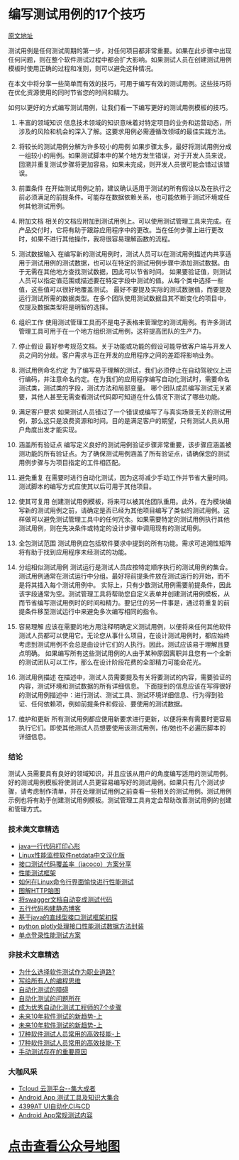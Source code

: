 # 编写测试用例的17个技巧

[原文地址](https://www.javacodegeeks.com/2019/09/17-best-tips-to-write-effective-test-cases.html)

测试用例是任何测试周期的第一步，对任何项目都非常重要。如果在此步骤中出现任何问题，则在整个软件测试过程中都会扩大影响。如果测试人员在创建测试用例模板时使用正确的过程和准则，则可以避免这种情况。
 
在本文中将分享一些简单而有效的技巧，可用于编写有效的测试用例。这些技巧将在优化资源使用的同时节省您的时间和精力。

如何以更好的方式编写测试用例，让我们看一下编写更好的测试用例模板的技巧。

1. 丰富的领域知识
信息技术领域的知识意味着对特定项目的业务和运营动态，所涉及的风险和机会的深入了解。这要求用例必需遵循改领域的最佳实践方法。

2. 将较长的测试用例分解为许多较小的用例
如果步骤太多，最好将测试用例分成一组较小的用例。如果测试脚本中的某个地方发生错误，对于开发人员来说，回溯并重复测试步骤将更加容易。如果未完成，则开发人员很可能会错过该错误。

3. 前置条件
在开始测试用例之前，建议确认适用于测试的所有假设以及在执行之前必须满足的前提条件。可能存在数据依赖关系，也可能依赖于测试环境或任何其他测试用例。

4. 附加文档
相关的文档应附加到测试用例上。可以使用测试管理工具来完成。在产品交付时，它将有助于跟踪应用程序中的更改。当在任何步骤上进行更改时，如果不进行其他操作，我将很容易理解函数的流程。

5. 测试数据输入
在编写新的测试用例时，测试人员可以在测试用例描述内共享适用于测试用例的测试数据，也可以在特定的测试用例步骤中添加测试数据。由于无需在其他地方查找测试数据，因此可以节省时间。
如果要验证值，则测试人员可以指定值范围或描述要在特定字段中测试的值。从每个类中选择一些值，这些值可以很好地覆盖测试。
最好不要提及实际的测试数据值，而要提及运行测试所需的数据类型。在多个团队使用测试数据且其不断变化的项目中，仅提及数据类型将是明智的选择。

6. 组织工作
使用测试管理工具而不是电子表格来管理您的测试用例。有许多测试管理工具可用于在一个地方组织测试用例，这将提高团队的生产力。

7. 停止假设
最好参考规范文档。关于功能或功能的假设可能导致客户端与开发人员之间的分歧。客户需求与正在开发的应用程序之间的差距将影响业务。

8. 测试用例命名约定
为了编写易于理解的测试，我们必须停止在自动驾驶仪上进行编码，并注意命名约定。在为我们的应用程序编写自动化测试时，需要命名测试类，测试类的字段，测试方法和局部变量。
哪个团队成员编写测试无关紧要，其他人甚至无需查看测试代码即可知道在什么情况下测试了哪些功能。

9. 满足客户要求
如果测试人员错过了一个错误或编写了与真实场景无关的测试用例，那么这只是浪费资源和时间。目的是满足客户的期望，只有测试人员从用户角度出发才能实现。

10. 涵盖所有验证点
编写定义良好的测试用例验证步骤非常重要，该步骤应涵盖被测功能的所有验证点。为了确保测试用例涵盖了所有验证点，请确保您的测试用例步骤与为项目指定的工件相匹配。

11. 避免重复
在需要时进行自动化测试，因为这将减少手动工作并节省大量时间。测试脚本的编写方式应使其以后可用于其他项目。

12. 使其可复用
创建测试用例模板，将来可以被其他团队重用。此外，在为模块编写新的测试用例之前，请确定是否已经为其他项目编写了类似的测试用例。这样做可以避免测试管理工具中的任何冗余。如果需要特定的测试用例执行其他测试用例，则在先决条件或特定的设计步骤中调用现有的测试用例。

13. 全包测试范围
测试用例应包括软件要求中提到的所有功能。需求可追溯性矩阵将有助于找到应用程序未经测试的功能。

14. 分组相似测试用例
测试运行是测试人员应按特定顺序执行的测试用例的集合。测试用例通常在测试运行中分组。最好将前提条件放在测试运行的开始，而不是将其插入每个测试用例中。
实际上，只有少数测试用例需要前提条件，因此该字段通常为空。测试管理工具将帮助您自定义表单并创建测试用例模板，从而节省编写测试用例时的时间和精力。要记住的另一件事是，通过将重复的前提条件移至测试运行中来避免多次编写相同的指令。

15. 容易理解
应该在需要的地方用注释明确定义测试用例，以便将来任何其他软件测试人员都可以使用它。无论您从事什么项目，在设计测试用例时，都应始终考虑到测试用例不会总是由设计它们的人执行。因此，测试应该易于理解且要点明确。
如果编写所有这些测试用例的人由于某种原因离职并且您有一个全新的测试团队可以工作，那么在设计阶段花费的全部精力可能会花光。

16. 测试用例描述
在描述中，测试人员需要提及有关将要测试的内容，需要验证的内容，测试环境和测试数据的所有详细信息。
下面提到的信息应该在写得很好的测试用例描述中：进行测试、测试工具、测试环境详细信息、行为得到验证、任何依赖项，例如前提条件和假设、要使用的测试数据。

17. 维护和更新
所有测试用例都应使用新要求进行更新，以便将来有需要时更容易执行它们。即使其他测试人员想要使用该测试用例，他/她也不必遍历脚本的详细信息。

### 结论
测试人员需要具有良好的领域知识，并且应该从用户的角度编写适用的测试用例。好的测试用例模板将使测试人员更容易编写好的测试用例。如果只有几个测试步骤，请考虑制作清单，并在处理测试用例之前查看一些相关的测试用例。测试用例示例也将有助于创建测试用例模板。测试管理工具肯定会帮助改善测试用例的创建和管理方式。


### 技术类文章精选

- [java一行代码打印心形](https://mp.weixin.qq.com/s/QPSryoSbViVURpSa9QXtpg)
- [Linux性能监控软件netdata中文汉化版](https://mp.weixin.qq.com/s/fdXtK-5WwKnxjLZdyg6-nA)
- [接口测试代码覆盖率（jacoco）方案分享](https://mp.weixin.qq.com/s/D73Sq6NLjeRKN8aCpGLOjQ)
- [性能测试框架](https://mp.weixin.qq.com/s/3_09j7-5ex35u30HQRyWug)
- [如何在Linux命令行界面愉快进行性能测试](https://mp.weixin.qq.com/s/fwGqBe1SpA2V0lPfAOd04Q)
- [图解HTTP脑图](https://mp.weixin.qq.com/s/100Vm8FVEuXs0x6rDGTipw)
- [将swagger文档自动变成测试代码](https://mp.weixin.qq.com/s/SY8mVenj0zMe5b47GS9VSQ)
- [五行代码构建静态博客](https://mp.weixin.qq.com/s/hZnimJOg5OqxRSDyFvuiiQ)
- [基于java的直线型接口测试框架初探](https://mp.weixin.qq.com/s/xhg4exdb1G18-nG5E7exkQ)
- [python plotly处理接口性能测试数据方法封装](https://mp.weixin.qq.com/s/NxVdvYlD7PheNCv8AMYqhg)
- [单点登录性能测试方案](https://mp.weixin.qq.com/s/sv8FnvIq44dFEq63LpOD2A)

### 非技术文章精选
- [为什么选择软件测试作为职业道路?](https://mp.weixin.qq.com/s/o83wYvFUvy17kBPLDO609A)
- [写给所有人的编程思维](https://mp.weixin.qq.com/s/Oj33UCnYfbUgzsBzEm2GPQ)
- [自动化测试的障碍](https://mp.weixin.qq.com/s/ZIV7uJp7DzVoKhWOh6lvRg)
- [自动化测试的问题所在](https://mp.weixin.qq.com/s/BhvD7BnkBU8hDBsGUWok6g)
- [成为优秀自动化测试工程师的7个步骤](https://mp.weixin.qq.com/s/wdw1l4AZnPpdPBZZueCcnw)
- [未来10年软件测试的新趋势-上](https://mp.weixin.qq.com/s/9XgpIfXQRuKg1Pap-tfqYQ)
- [未来10年软件测试的新趋势-上](https://mp.weixin.qq.com/s/9XgpIfXQRuKg1Pap-tfqYQ)
- [17种软件测试人员常用的高效技能-上](https://mp.weixin.qq.com/s/vrM_LxQMgTSdJxaPnD_CqQ)
- [17种软件测试人员常用的高效技能-下](https://mp.weixin.qq.com/s/uyWdVm74TYKb62eIRKL7nQ)
- [手动测试存在的重要原因](https://mp.weixin.qq.com/s/mW5vryoJIkeskZLkBPFe0Q)

### 大咖风采
- [Tcloud 云测平台--集大成者](https://mp.weixin.qq.com/s/29sEO39_NyDiJr-kY5ufdw)
- [Android App 测试工具及知识大集合](https://mp.weixin.qq.com/s/Xk9rCW8whXOTAQuCfhZqTg)
- [4399AT UI自动化CI与CD](https://mp.weixin.qq.com/s/cVwg8ddnScWPX4uldsJ0fA)
- [Android App常规测试内容](https://mp.weixin.qq.com/s/tweeoS5wTqK3k7R2TVuDXA)


# [点击查看公众号地图](https://mp.weixin.qq.com/s/l_zkWzQL65OIQOjKIvdG-Q)